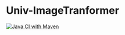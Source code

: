 Univ-ImageTranformer
========================== 

[![Java CI with Maven](https://github.com/MrMarvel/Univ-ImageTranformer/actions/workflows/onPushAndPullRequest.yml/badge.svg)](https://github.com/MrMarvel/Univ-ImageTranformer/actions/workflows/onPushAndPullRequest.yml)